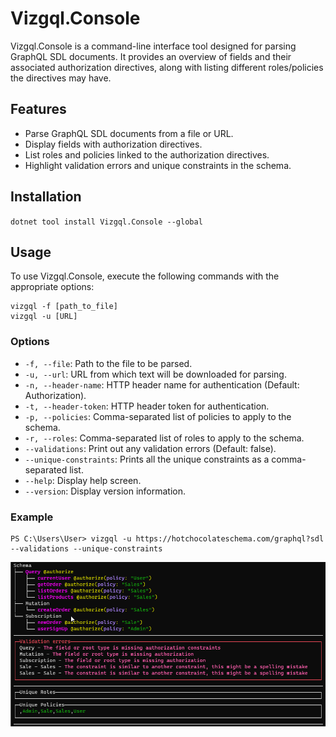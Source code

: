 # Vizgql.Console

Vizgql.Console is a command-line interface tool designed for parsing GraphQL SDL documents. It provides an overview of fields and their associated authorization directives, along with listing different roles/policies the directives may have.

## Features

- Parse GraphQL SDL documents from a file or URL.
- Display fields with authorization directives.
- List roles and policies linked to the authorization directives.
- Highlight validation errors and unique constraints in the schema.

## Installation

`dotnet tool install Vizgql.Console --global`

## Usage

To use Vizgql.Console, execute the following commands with the appropriate options:

```
vizgql -f [path_to_file]
vizgql -u [URL]
```

### Options

- `-f, --file`: Path to the file to be parsed.
- `-u, --url`: URL from which text will be downloaded for parsing.
- `-n, --header-name`: HTTP header name for authentication (Default: Authorization).
- `-t, --header-token`: HTTP header token for authentication.
- `-p, --policies`: Comma-separated list of policies to apply to the schema.
- `-r, --roles`: Comma-separated list of roles to apply to the schema.
- `--validations`: Print out any validation errors (Default: false).
- `--unique-constraints`: Prints all the unique constraints as a comma-separated list.
- `--help`: Display help screen.
- `--version`: Display version information.

### Example

```
PS C:\Users\User> vizgql -u https://hotchocolateschema.com/graphql?sdl --validations --unique-constraints
```
![Output when downloading sdl from a URL. Using the validations and unique-constraints option.](docs/images/example.png "Example output")